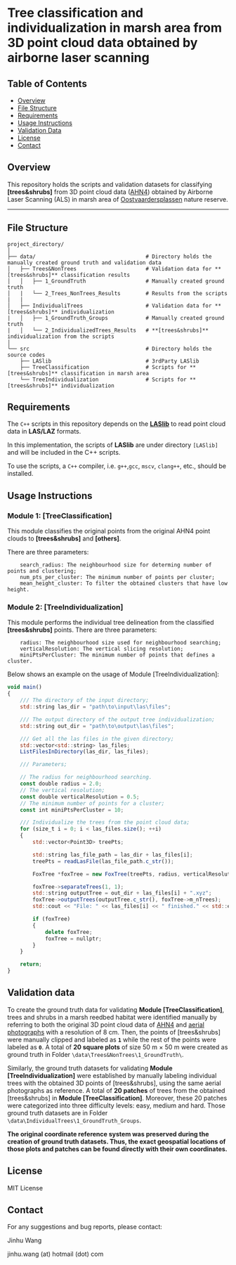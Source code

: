# Tree classification and individualization in marsh area from 3D point cloud data obtained by airborne laser scanning

## Table of Contents

- [Overview](#overview)
- [File Structure](#file-structure)
- [Requirements](#requirements)
- [Usage Instructions](#usage-instructions)
- [Validation Data](#validation-data)
- [License](#license)
- [Contact](#contact)

## Overview

This repository holds the scripts and validation datasets for classifying **[trees&shrubs]** from 3D point cloud data ([AHN4](https://www.arcgis.com/home/webscene/viewer.html?webscene=c6db29808aad459cbf6488cd96828e9a)) obtained by Airborne Laser Scanning (ALS) in marsh area of [Oostvaardersplassen](https://www.staatsbosbeheer.nl/uit-in-de-natuur/locaties/oostvaardersplassen) nature reserve.

---

## File Structure

```plaintext
project_directory/
│
├── data/                                   # Directory holds the manually created ground truth and validation data
│   ├── Trees&NonTrees                      # Validation data for **[trees&shrubs]** classification results
│   │   ├── 1_GroundTruth                   # Manually created ground truth
│   |   └── 2_Trees_NonTrees_Results        # Results from the scripts
|   |
│   ├── IndividualiTrees                    # Validation data for **[trees&shrubs]** individualization
|   │   ├── 1_GroundTruth_Groups            # Manually created ground truth
|   │   └── 2_IndividualizedTrees_Results   # **[trees&shrubs]** individualization from the scripts
│
└── src                                     # Directory holds the source codes
    ├── LASlib                              # 3rdParty LASlib
    ├── TreeClassification                  # Scripts for **[trees&shrubs]** classification in marsh area
    └── TreeIndividualization               # Scripts for **[trees&shrubs]** individualization
```

## Requirements

The `C++` scripts in this repository depends on the **[LASlib](https://conan.io/center/recipes/laslib)** to read point cloud data in **LAS/LAZ** formats.

In this implementation, the scripts of **LASlib** are under directory `[LASlib]` and will be included in the C++ scripts.

To use the scripts, a `C++` compiler, i.e. `g++`,`gcc`, `mscv`, `clang++`, etc., should be installed.

## Usage Instructions

### Module 1: [TreeClassification]

This module classifies the original points from the original AHN4 point clouds to **[trees&shrubs]** and **[others]**.

There are three parameters:

```
    search_radius: The neighbourhood size for determing number of points and clustering;
    num_pts_per_cluster: The minimum number of points per cluster;
    mean_height_cluster: To filter the obtained clusters that have low height.
```

### Module 2: [TreeIndividualization]

This module performs the individual tree delineation from the classified **[trees&shrubs]** points.
There are three parameters:

```
    radius: The neighbourhood size used for neighbourhood searching;
    verticalResolution: The vertical slicing resolution;
    miniPtsPerCluster: The minimum number of points that defines a cluster.
```

Below shows an example on the usage of Module [TreeIndividualization]:

```javascript {.line-numbers}
void main()
{
    /// The directory of the input directory;
    std::string las_dir = "path\to\input\las\files";

    /// The output directory of the output tree individualization;
    std::string out_dir = "path\to\output\las\files";

    /// Get all the las files in the given directory;
    std::vector<std::string> las_files;
    ListFilesInDirectory(las_dir, las_files);

    /// Parameters;

    // The radius for neighbourhood searching.
    const double radius = 2.0;
    // The vertical resolution;
    const double verticalResolution = 0.5;
    // The minimum number of points for a cluster;
    const int miniPtsPerCluster = 10;

    /// Individualize the trees from the point cloud data;
    for (size_t i = 0; i < las_files.size(); ++i)
    {
        std::vector<Point3D> treePts;

        std::string las_file_path = las_dir + las_files[i];
        treePts = readLasFile(las_file_path.c_str());

        FoxTree *foxTree = new FoxTree(treePts, radius, verticalResolution, miniPtsPerCluster);

        foxTree->separateTrees(1, 1);
        std::string outputTree = out_dir + las_files[i] + ".xyz";
        foxTree->outputTrees(outputTree.c_str(), foxTree->m_nTrees);
        std::cout << "File: " << las_files[i] << " finished." << std::endl;

        if (foxTree)
        {
            delete foxTree;
            foxTree = nullptr;
        }
    }

    return;
}

```

## Validation data

To create the ground truth data for validating **Module [TreeClassification]**, trees and shrubs in a marsh reedbed habitat were identified manually by referring to both the original 3D point cloud data of [AHN4](https://www.ahn.nl/) and [aerial photographs](https://app.pdok.nl/viewer/#x=153872.61&y=496307.30&z=13.4935&background=BRT-A%20standaard&layers=a301ddc7-c26f-42d8-b367-509ae5ae47d0;2020_ortho25) with a resolution of 8 cm. Then, the points of [trees&shrubs] were manually clipped and labeled as **`1`** while the rest of the points were labeled as **`0`**. A total of **20 square plots** of size 50 m × 50 m were created as ground truth in Folder `\data\Trees&NonTrees\1_GroundTruth\`.

Similarly, the ground truth datasets for validating **Module [TreeIndividualization]** were established by manually labeling individual trees with the obtained 3D points of [trees&shrubs], using the same aerial photographs as reference. A total of **20 patches** of trees from the obtained [trees&shrubs] in **Module [TreeClassification]**. Moreover, these 20 patches were categorized into three difficulty levels: easy, medium and hard. Those ground truth datasets are in Folder `\data\IndividualTrees\1_GroundTruth_Groups`.

**The original coordinate reference system was preserved during the creation of ground truth datasets. Thus, the exact geospatial locations of those plots and patches can be found directly with their own coordinates.**

## License

MIT License

## Contact

For any suggestions and bug reports, please contact:

Jinhu Wang

jinhu.wang (at) hotmail (dot) com
